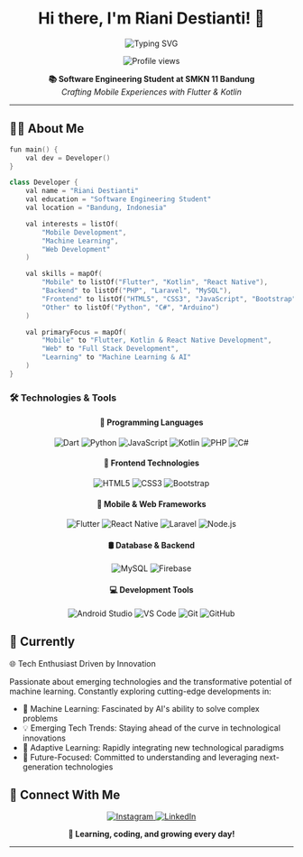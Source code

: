 <h1 align="center">Hi there, I'm Riani Destianti! 👋</h1>

<div align="center">
  <img src="https://readme-typing-svg.herokuapp.com?font=Montserrat&weight=600&size=24&pause=1000&color=00ADB5&center=true&vCenter=true&random=false&width=500&lines=Mobile+App+Development+Enthusiast;Flutter+Developer;Learning+Full+Stack+Development" alt="Typing SVG" />
</div>

<p align="center">
  <img src="https://komarev.com/ghpvc/?username=RianiDestianti&label=Visitors&color=00ADB5&style=flat" alt="Profile views" />
</p>

<div align="center">
  <b>📚 Software Engineering Student at SMKN 11 Bandung</b><br>
  <i>Crafting Mobile Experiences with Flutter & Kotlin</i>
</div>

---

<h2>👩‍💻 About Me</h2>

```swift
fun main() {
    val dev = Developer()
}

class Developer {
    val name = "Riani Destianti"
    val education = "Software Engineering Student"
    val location = "Bandung, Indonesia"

    val interests = listOf(
        "Mobile Development",
        "Machine Learning",
        "Web Development"
    )

    val skills = mapOf(
        "Mobile" to listOf("Flutter", "Kotlin", "React Native"),
        "Backend" to listOf("PHP", "Laravel", "MySQL"),
        "Frontend" to listOf("HTML5", "CSS3", "JavaScript", "Bootstrap"),
        "Other" to listOf("Python", "C#", "Arduino")
    )

    val primaryFocus = mapOf(
        "Mobile" to "Flutter, Kotlin & React Native Development",
        "Web" to "Full Stack Development",
        "Learning" to "Machine Learning & AI"
    )
}
```

### 🛠️ Technologies & Tools  

<div align="center">

#### 📌 Programming Languages  
<img src="https://img.shields.io/badge/Dart-0175C2?style=for-the-badge&logo=dart&logoColor=white" alt="Dart"/>  
<img src="https://img.shields.io/badge/Python-3776AB?style=for-the-badge&logo=python&logoColor=white" alt="Python"/>  
<img src="https://img.shields.io/badge/JavaScript-F7DF1E?style=for-the-badge&logo=javascript&logoColor=black" alt="JavaScript"/>  
<img src="https://img.shields.io/badge/Kotlin-7F52FF?style=for-the-badge&logo=kotlin&logoColor=white" alt="Kotlin"/>  
<img src="https://img.shields.io/badge/PHP-777BB4?style=for-the-badge&logo=php&logoColor=white" alt="PHP"/>  
<img src="https://img.shields.io/badge/C%23-239120?style=for-the-badge&logo=c-sharp&logoColor=white" alt="C#"/>  

#### 🎨 Frontend Technologies  
<img src="https://img.shields.io/badge/HTML5-E34F26?style=for-the-badge&logo=html5&logoColor=white" alt="HTML5"/>  
<img src="https://img.shields.io/badge/CSS3-1572B6?style=for-the-badge&logo=css3&logoColor=white" alt="CSS3"/>  
<img src="https://img.shields.io/badge/Bootstrap-7952B3?style=for-the-badge&logo=bootstrap&logoColor=white" alt="Bootstrap"/>  

#### 📱 Mobile & Web Frameworks  
<img src="https://img.shields.io/badge/Flutter-02569B?style=for-the-badge&logo=flutter&logoColor=white" alt="Flutter"/>  
<img src="https://img.shields.io/badge/React_Native-20232A?style=for-the-badge&logo=react&logoColor=61DAFB" alt="React Native"/>  
<img src="https://img.shields.io/badge/Laravel-FF2D20?style=for-the-badge&logo=laravel&logoColor=white" alt="Laravel"/>  
<img src="https://img.shields.io/badge/Node.js-339933?style=for-the-badge&logo=nodedotjs&logoColor=white" alt="Node.js"/>  

#### 🛢️ Database & Backend  
<img src="https://img.shields.io/badge/MySQL-4479A1?style=for-the-badge&logo=mysql&logoColor=white" alt="MySQL"/>  
<img src="https://img.shields.io/badge/Firebase-FFCA28?style=for-the-badge&logo=firebase&logoColor=black" alt="Firebase"/>  

#### 💻 Development Tools  
<img src="https://img.shields.io/badge/Android_Studio-3DDC84?style=for-the-badge&logo=android-studio&logoColor=white" alt="Android Studio"/>  
<img src="https://img.shields.io/badge/Visual_Studio_Code-007ACC?style=for-the-badge&logo=visual-studio-code&logoColor=white" alt="VS Code"/>  
<img src="https://img.shields.io/badge/Git-F05032?style=for-the-badge&logo=git&logoColor=white" alt="Git"/>  
<img src="https://img.shields.io/badge/GitHub-181717?style=for-the-badge&logo=github&logoColor=white" alt="GitHub"/>  

</div>

<h2>🌟 Currently</h2>

🌐 Tech Enthusiast Driven by Innovation

Passionate about emerging technologies and the transformative potential of machine learning. Constantly exploring cutting-edge developments in:

- 🤖 Machine Learning: Fascinated by AI's ability to solve complex problems
- 💡 Emerging Tech Trends: Staying ahead of the curve in technological innovations
- 🧠 Adaptive Learning: Rapidly integrating new technological paradigms
- 🚀 Future-Focused: Committed to understanding and leveraging next-generation technologies

<h2>🤝 Connect With Me</h2>

<p align="center">
  <a href="https://www.instagram.com/rianidstiantii/">
    <img src="https://img.shields.io/badge/Instagram-E4405F?style=for-the-badge&logo=instagram&logoColor=white" alt="Instagram"/>
  </a>
  <a href="https://www.linkedin.com/in/riani-destianti-70504a323/">
    <img src="https://img.shields.io/badge/LinkedIn-0077B5?style=for-the-badge&logo=linkedin&logoColor=white" alt="LinkedIn"/>
  </a>
</p>

<div align="center">
  <b>💫 Learning, coding, and growing every day!</b>
</div>

---

